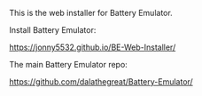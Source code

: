 This is the web installer for Battery Emulator.

Install Battery Emulator:

https://jonny5532.github.io/BE-Web-Installer/

The main Battery Emulator repo:

https://github.com/dalathegreat/Battery-Emulator/

